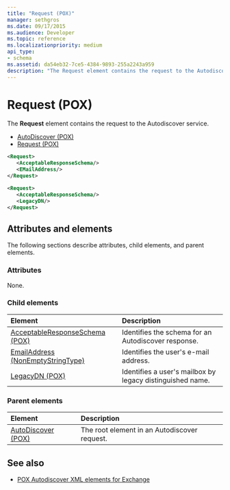 ```yaml
---
title: "Request (POX)"
manager: sethgros
ms.date: 09/17/2015
ms.audience: Developer
ms.topic: reference
ms.localizationpriority: medium
api_type:
- schema
ms.assetid: da54eb32-7ce5-4384-9893-255a2243a959
description: "The Request element contains the request to the Autodiscover service."
---
```


# Request (POX)

The **Request** element contains the request to the Autodiscover service. 
  
- [AutoDiscover (POX)](autodiscover-pox.md) 
- [Request (POX)](request-pox.md)
  
```xml
<Request>
   <AcceptableResponseSchema/>
   <EMailAddress/>
</Request>
```

```xml
<Request>
   <AcceptableResponseSchema/> 
   <LegacyDN/>
</Request>
```

## Attributes and elements

The following sections describe attributes, child elements, and parent elements.
  
### Attributes

None.
  
### Child elements

|**Element**|**Description**|
|:-----|:-----|
|[AcceptableResponseSchema (POX)](acceptableresponseschema-pox.md) <br/> |Identifies the schema for an Autodiscover response.  <br/> |
|[EmailAddress (NonEmptyStringType)](emailaddress-nonemptystringtype.md) <br/> |Identifies the user's e-mail address.  <br/> |
|[LegacyDN (POX)](legacydn-pox.md) <br/> |Identifies a user's mailbox by legacy distinguished name.  <br/> |
   
### Parent elements

|**Element**|**Description**|
|:-----|:-----|
|[AutoDiscover (POX)](autodiscover-pox.md) <br/> |The root element in an Autodiscover request.  <br/> |
   
## See also

- [POX Autodiscover XML elements for Exchange](pox-autodiscover-xml-elements-for-exchange.md)

